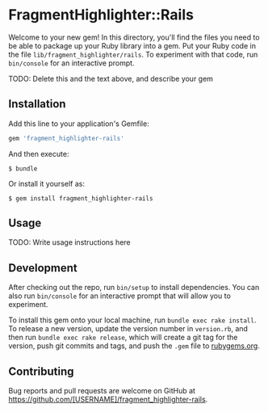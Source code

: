 # FragmentHighlighter::Rails

Welcome to your new gem! In this directory, you'll find the files you need to be able to package up your Ruby library into a gem. Put your Ruby code in the file `lib/fragment_highlighter/rails`. To experiment with that code, run `bin/console` for an interactive prompt.

TODO: Delete this and the text above, and describe your gem

## Installation

Add this line to your application's Gemfile:

```ruby
gem 'fragment_highlighter-rails'
```

And then execute:

    $ bundle

Or install it yourself as:

    $ gem install fragment_highlighter-rails

## Usage

TODO: Write usage instructions here

## Development

After checking out the repo, run `bin/setup` to install dependencies. You can also run `bin/console` for an interactive prompt that will allow you to experiment.

To install this gem onto your local machine, run `bundle exec rake install`. To release a new version, update the version number in `version.rb`, and then run `bundle exec rake release`, which will create a git tag for the version, push git commits and tags, and push the `.gem` file to [rubygems.org](https://rubygems.org).

## Contributing

Bug reports and pull requests are welcome on GitHub at https://github.com/[USERNAME]/fragment_highlighter-rails.
